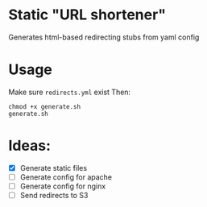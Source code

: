 # Static "URL shortener"
Generates html-based redirecting stubs from yaml config

# Usage
Make sure `redirects.yml` exist
Then:
```
chmod +x generate.sh
generate.sh
```

# Ideas:
- [x] Generate static files
- [ ] Generate config for apache
- [ ] Generate config for nginx
- [ ] Send redirects to S3
